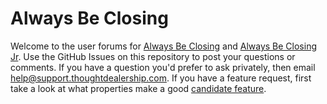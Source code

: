 # Always Be Closing

Welcome to the user forums for [Always Be Closing](https://github.com/marketplace/always-be-closing) and
[Always Be Closing Jr](https://github.com/marketplace/always-be-closing-jr). Use the GitHub
Issues on this repository to post your questions or comments. If you have a question you'd
prefer to ask privately, then email help@support.thoughtdealership.com. If you have a feature
request, first take a look at what properties make a good
[candidate feature](https://www.thoughtdealership.com/post/feature-requests/).

